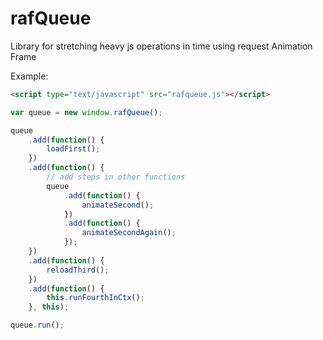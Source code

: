 # rafQueue
Library for stretching heavy js operations in time using request Animation Frame

Example:

```html
<script type="text/javascript" src="rafqueue.js"></script>
```

```js
var queue = new window.rafQueue();

queue
    .add(function() {
    	loadFirst();
    })
    .add(function() {
        // add steps in other functions
    	queue
	    	.add(function() {
	    		animateSecond();
	    	})
	    	.add(function() {
	    		animateSecondAgain();
	    	});
    })
    .add(function() {
    	reloadThird();
    })
    .add(function() {
    	this.runFourthInCtx();
    }, this);

queue.run();
```
